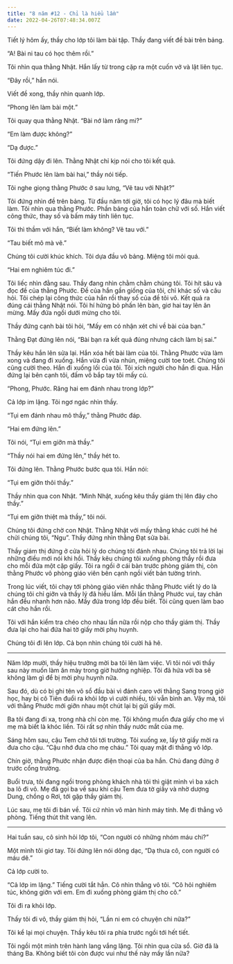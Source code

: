 ```yaml
---
title: "8 năm #12 - Chỉ là hiểu lầm"
date: 2022-04-26T07:48:34.007Z
---
```


Tiết lý hôm ấy, thầy cho lớp tôi làm bài tập. Thầy đang viết đề bài trên bảng.

“A! Bài ni tau có học thêm rồi.”

Tôi nhìn qua thằng Nhật. Hắn lấy từ trong cặp ra một cuốn vở và lật liên tục.

“Đây rồi,” hắn nói.

Viết đề xong, thầy nhìn quanh lớp.

“Phong lên làm bài một.”

Tôi quay qua thằng Nhật. “Bài nớ làm răng mi?”

“Em làm được không?”

“Dạ được.”

Tôi đứng dậy đi lên. Thằng Nhật chỉ kịp nói cho tôi kết quả.

“Tiến Phước lên làm bài hai,” thầy nói tiếp.

Tôi nghe giọng thằng Phước ở sau lưng, “Vẽ tau với Nhật?”

Tôi đứng nhìn đề trên bảng. Từ đầu năm tới giờ, tôi có học lý đâu mà biết làm. Tôi nhìn qua thằng Phước. Phần bảng của hắn toàn chữ với số. Hắn viết công thức, thay số và bấm máy tính liên tục.

Tôi thì thầm với hắn, “Biết làm không? Vẽ tau với.”

“Tau biết mô mà vẽ.”

Chúng tôi cười khúc khích. Tôi dựa đầu vô bảng. Miệng tôi mỏi quá.

“Hai em nghiêm túc đi.”

Tôi liếc nhìn đằng sau. Thầy đang nhìn chằm chằm chúng tôi. Tôi hít sâu và đọc đề của thằng Phước. Đề của hắn gần giống của tôi, chỉ khác số và câu hỏi. Tôi chép lại công thức của hắn rồi thay số của đề tôi vô. Kết quả ra đúng cái thằng Nhật nói. Tôi hí hửng bỏ phấn lên bàn, giơ hai tay lên ăn mừng. Mấy đứa ngồi dưới mừng cho tôi.

Thầy đứng cạnh bài tôi hỏi, “Mấy em có nhận xét chi về bài của bạn.”

Thằng Đạt đứng lên nói, “Bài bạn ra kết quả đúng nhưng cách làm bị sai.”

Thầy kêu hắn lên sửa lại. Hắn xóa hết bài làm của tôi. Thằng Phước vừa làm xong và đang đi xuống. Hắn vừa đi vừa nhún, miệng cười toe toét. Chúng tôi cũng cười theo. Hắn đi xuống lối của tôi. Tôi xích người cho hắn đi qua. Hắn đứng lại bên cạnh tôi, đấm vô bắp tay tôi mấy cú.

“Phong, Phước. Răng hai em đánh nhau trong lớp?”

Cả lớp im lặng. Tôi ngơ ngác nhìn thầy.

“Tụi em đánh nhau mô thầy,” thằng Phước đáp.

“Hai em đứng lên.”

Tôi nói, “Tụi em giỡn mà thầy.”

“Thầy nói hai em đứng lên,” thầy hét to.

Tôi đứng lên. Thằng Phước bước qua tôi. Hắn nói:

“Tụi em giỡn thôi thầy.”

Thầy nhìn qua con Nhật. “Minh Nhật, xuống kêu thầy giám thị lên đây cho thầy.”

“Tụi em giỡn thiệt mà thầy,” tôi nói.

Chúng tôi đứng chờ con Nhật. Thằng Nhật với mấy thằng khác cười hé hé chửi chúng tôi, “Ngu”. Thầy đứng nhìn thằng Đạt sửa bài.

Thầy giám thị đứng ở cửa hỏi lý do chúng tôi đánh nhau. Chúng tôi trả lời lại những điều mới nói khi hồi. Thầy kêu chúng tôi xuống phòng thầy rồi đưa cho mỗi đứa một cặp giấy. Tôi ra ngồi ở cái bàn trước phòng giám thị, còn thằng Phước vô phòng giáo viên bên cạnh ngồi viết bản tường trình.

Trong lúc viết, tôi chạy tới phòng giáo viên nhắc thằng Phước viết lý do là chúng tôi chỉ giỡn và thầy lý đã hiểu lầm. Mỗi lần thằng Phước vui, tay chân hắn đều nhanh hơn não. Mấy đứa trong lớp đều biết. Tôi cũng quen làm bao cát cho hắn rồi.

Tôi với hắn kiểm tra chéo cho nhau lần nữa rồi nộp cho thầy giám thị. Thầy đưa lại cho hai đứa hai tờ giấy mời phụ huynh.

Chúng tôi đi lên lớp. Cả bọn nhìn chúng tôi cười hả hê.

---

Năm lớp mười, thầy hiệu trưởng mời ba tôi lên làm việc. Vì tôi nói với thầy sau này muốn làm ăn mày trong giờ hướng nghiệp. Tôi đã hứa với ba sẽ không làm gì để bị mời phụ huynh nữa.

Sau đó, dù có bị ghi tên vô sổ đầu bài vì đánh caro với thằng Sang trong giờ học, hay bị cô Tiên đuổi ra khỏi lớp vì cười nhiều, tôi vẫn bình an. Vậy mà, tôi với thằng Phước mới giỡn nhau một chút lại bị gửi giấy mời.

Ba tôi đang đi xa, trong nhà chỉ còn mẹ. Tôi không muốn đưa giấy cho mẹ vì mẹ mà biết là khóc liền. Tôi rất sợ nhìn thấy nước mắt của mẹ.

Sáng hôm sau, cậu Tem chở tôi tới trường. Tôi xuống xe, lấy tờ giấy mời ra đưa cho cậu. “Cậu nhớ đưa cho mẹ cháu.” Tôi quay mặt đi thẳng vô lớp.

Chín giờ, thằng Phước nhận được điện thoại của ba hắn. Chú đang đứng ở trước cổng trường.

Buổi trưa, tôi đang ngồi trong phòng khách nhà tôi thì giật mình vì ba xách ba lô đi vô. Mẹ đã gọi ba về sau khi cậu Tem đưa tờ giấy và nhờ dượng Dung, chồng o Rơi, tới gặp thầy giám thị.

Lúc sau, mẹ tôi đi bán về. Tôi cứ nhìn vô màn hình máy tính. Mẹ đi thẳng vô phòng. Tiếng thút thít vang lên.

---

Hai tuần sau, cô sinh hỏi lớp tôi, “Con người có những nhóm máu chi?”

Một mình tôi giơ tay. Tôi đứng lên nói dõng dạc, “Dạ thưa cô, con người có máu dê.”

Cả lớp cười to.

“Cả lớp im lặng.” Tiếng cười tắt hẳn. Cô nhìn thẳng vô tôi. “Cô hỏi nghiêm túc, không giỡn với em. Em đi xuống phòng giám thị cho cô.”

Tôi đi ra khỏi lớp.

Thấy tôi đi vô, thầy giám thị hỏi, “Lần ni em có chuyện chi nữa?”

Tôi kể lại mọi chuyện. Thầy kêu tôi ra phía trước ngồi tới hết tiết.

Tôi ngồi một mình trên hành lang vắng lặng. Tôi nhìn qua cửa sổ. Giờ đã là tháng Ba. Không biết tôi còn được vui như thế này mấy lần nữa?
